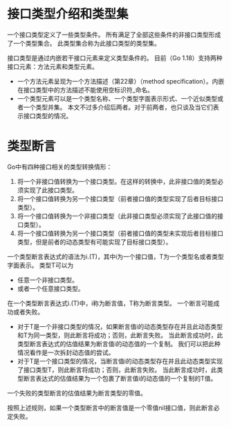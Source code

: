 # 接口类型介绍和类型集

一个接口类型定义了一些类型条件。 所有满足了全部这些条件的非接口类型形成了一个类型集合。 此类型集合称为此接口类型的类型集。

接口类型是通过内嵌若干接口元素来定义类型条件的。 目前（Go 1.18）支持两种接口元素：方法元素和类型元素。
- 一个方法元素呈现为一个方法描述（第22章）（method specification）。内嵌在接口类型中的方法描述不能使用空标识符_命名。
- 一个类型元素可以是一个类型名称、一个类型字面表示形式、一个近似类型或者一个类型并集。 本文不过多介绍后两者。对于前两者，也只谈及当它们表
示接口类型的情况。

# 类型断言

Go中有四种接口相关的类型转换情形：

1. 将一个非接口值转换为一个接口类型。在这样的转换中，此非接口值的类型必须实现了此接口类型。
2. 将一个接口值转换为另一个接口类型（前者接口值的类型实现了后者目标接口类型）。
3. 将一个接口值转换为一个非接口类型（此非接口类型必须实现了此接口值的接口类型）。
4. 将一个接口值转换为另一个接口类型（前者接口值的类型未实现后者目标接口类型，但是前者的动态类型有可能实现了目标接口类型）。

一个类型断言表达式的语法为i.(T)，其中i为一个接口值，T为一个类型名或者类型字面表示。 类型T可以为

- 任意一个非接口类型。
- 或者一个任意接口类型。

在一个类型断言表达式i.(T)中，i称为断言值，T称为断言类型。 一个断言可能成功或者失败。

- 对于T是一个非接口类型的情况，如果断言值i的动态类型存在并且此动态类型和T为同一类型，则此断言将成功；否则，此断言失败。 当此断言成功时，此类型断言表达式的估值结果为断言值i的动态值的一个复制。 我们可以把此种情况看作是一次拆封动态值的尝试。
- 对于T是一个接口类型的情况，当断言值i的动态类型存在并且此动态类型实现了接口类型T，则此断言将成功；否则，此断言失败。 当此断言成功时，此类型断言表达式的估值结果为一个包裹了断言值i的动态值的一个复制的T值。
  
一个失败的类型断言的估值结果为断言类型的零值。

按照上述规则，如果一个类型断言中的断言值是一个零值nil接口值，则此断言必定失败。

